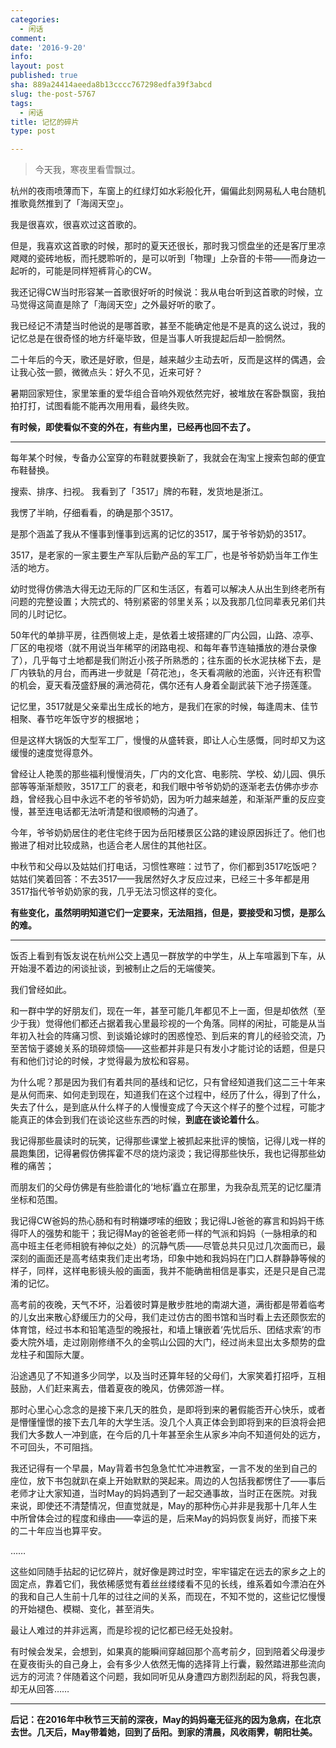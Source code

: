 ```yaml
---
categories:
  - 闲话
comment: 
date: '2016-9-20'
info: 
layout: post
published: true
sha: 889a24414aeeda8b13cccc767298edfa39f3abcd
slug: the-post-5767
tags:
  - 闲话
title: 记忆的碎片
type: post

---
```





> 今天我，寒夜里看雪飘过。    



杭州的夜雨喷薄而下，车窗上的红绿灯如水彩般化开，偏偏此刻网易私人电台随机推歌竟然推到了「海阔天空」。

我是很喜欢，很喜欢过这首歌的。

但是，我喜欢这首歌的时候，那时的夏天还很长，那时我习惯盘坐的还是客厅里凉飕飕的瓷砖地板，而托腮聆听的，是可以听到「物理」上杂音的卡带——而身边一起听的，可能是同样短裤背心的CW。

我还记得CW当时形容某一首歌很好听的时候说：我从电台听到这首歌的时候，立马觉得这简直是除了「海阔天空」之外最好听的歌了。

我已经记不清楚当时他说的是哪首歌，甚至不能确定他是不是真的这么说过，我的记忆总是在很奇怪的地方纤毫毕致，但是当事人听我提起后却一脸惘然。

二十年后的今天，歌还是好歌，但是，越来越少主动去听，反而是这样的偶遇，会让我心弦一颤，微微点头：好久不见，近来可好？

暑期回家短住，家里笨重的爱华组合音响外观依然完好，被堆放在客卧飘窗，我拍拍打打，试图看能不能再次用用看，最终失败。

**有时候，即使看似不变的外在，有些内里，已经再也回不去了。** 

* * * 

每年某个时候，专备办公室穿的布鞋就要换新了，我就会在淘宝上搜索包邮的便宜布鞋替换。

搜索、排序、扫视。 我看到了「3517」牌的布鞋，发货地是浙江。

我愣了半晌，仔细看看，的确是那个3517。

是那个涵盖了我从不懂事到懂事到远离的记忆的3517，属于爷爷奶奶的3517。

3517，是老家的一家主要生产军队后勤产品的军工厂，也是爷爷奶奶当年工作生活的地方。

幼时觉得仿佛浩大得无边无际的厂区和生活区，有着可以解决人从出生到终老所有问题的完整设置；大院式的、特别紧密的邻里关系；以及我那几位同辈表兄弟们共同的儿时记忆。

50年代的单排平房，往西侧坡上走，是依着土坡搭建的厂内公园，山路、凉亭、厂区的电视塔（就不用说当年稀罕的闭路电视、和每年春节连轴播放的港台录像了），几乎每寸土地都是我们附近小孩子所熟悉的；往东面的长水泥扶梯下去，是厂内铁轨的月台，而再进一步就是「荷花池」，冬天看凋敝的池面，兴许还有积雪的机会，夏天看茂盛舒展的满池荷花，偶尔还有人身着全副武装下池子捞莲蓬。

记忆里，3517就是父亲辈出生成长的地方，是我们在家的时候，每逢周末、佳节相聚、春节吃年饭守岁的根据地；

但是这样大锅饭的大型军工厂，慢慢的从盛转衰，即让人心生感慨，同时却又为这缓慢的速度觉得意外。

曾经让人艳羡的那些福利慢慢消失，厂内的文化宫、电影院、学校、幼儿园、俱乐部等等渐渐颓败，3517工厂的衰老，和我们眼中爷爷奶奶的逐渐老去仿佛亦步亦趋，曾经我心目中永远不老的爷爷奶奶，因为听力越来越差，和渐渐严重的反应变慢，甚至连电话都无法听清楚和很顺畅的沟通了。

今年，爷爷奶奶居住的老住宅终于因为岳阳楼景区公路的建设原因拆迁了。他们也搬进了相对比较成熟，也适合老人居住的其他社区。

中秋节和父母以及姑姑们打电话，习惯性寒暄：过节了，你们都到3517吃饭吧？ 姑姑们笑着回答：不去3517——我居然好久才反应过来，已经三十多年都是用3517指代爷爷奶奶家的我，几乎无法习惯这样的变化。

**有些变化，虽然明明知道它们一定要来，无法阻挡，但是，要接受和习惯，是那么的难。**

* * * 

     
饭否上看到有饭友说在杭州公交上遇见一群放学的中学生，从上车喧嚣到下车，从开始漫不着边的闲谈扯谈，到被制止之后的无端傻笑。

我们曾经如此。

和一群中学的好朋友们，现在一年，甚至可能几年都见不上一面，但是却依然（至少于我）觉得他们都还占据着我心里最珍视的一个角落。同样的闲扯，可能是从当年初入社会的阵痛习惯、到谈婚论嫁时的困惑惶恐、到后来的育儿的经验交流，乃至苦恼于婆媳关系的琐碎烦恼——这些都并非是只有发小才能讨论的话题，但是只有和他们讨论的时候，才觉得最为放松和容易。

为什么呢？那是因为我们有着共同的基线和记忆，只有曾经知道我们这二三十年来是从何而来、如何走到现在，知道我们在这个过程中，经历了什么，得到了什么，失去了什么，是到底从什么样子的人慢慢变成了今天这个样子的整个过程，可能才能真正的体会到我们在谈论这些东西的时候，**到底在谈论着什么**。

我记得那些晨读时的玩笑，记得那些课堂上被抓起来批评的懊恼，记得儿戏一样的晨跑集团，记得暑假仿佛挥霍不尽的烧灼滚烫；我记得那些快乐，我也记得那些幼稚的痛苦；

而朋友们的父母仿佛是有些脸谱化的‘地标’矗立在那里，为我杂乱荒芜的记忆厘清坐标和范围。

我记得CW爸妈的热心肠和有时稍嫌啰嗦的细致；我记得LJ爸爸的寡言和妈妈干练得吓人的强势和能干；我记得May的爸爸老师一样的气派和妈妈（一脉相承的和高中班主任老师相貌有神似之处）的沉静气质——尽管总共只见过几次面而已，最深刻的画面还是高考结束我们走出考场，印象中她和我妈妈在门口人群静静等候的样子，同样，这样电影镜头般的画面，我并不能确凿相信是事实，还是只是自己混淆的记忆。

高考前的夜晚，天气不坏，沿着彼时算是散步胜地的南湖大道，满街都是带着临考的儿女出来散心舒缓压力的父母，我们走过仿古的图书馆和当时看上去还颇恢宏的体育馆，经过书本和铅笔造型的晚报社，和墙上镶嵌着‘先忧后乐、团结求索’的市委大院外墙，走过刚刚修缮不久的金鹗山公园的大门，经过尚未显出太多颓势的盘龙柱子和国际大厦。

沿途遇见了不知道多少同学，以及当时还算年轻的父母们，大家笑着打招呼，互相鼓励，人们赶来离去，借着夏夜的晚风，仿佛郊游一样。

那时心里心心念念的是接下来几天的胜负，是即将到来的暑假能否开心快乐，或者是懵懂憧憬的接下去几年的大学生活。没几个人真正体会到即将到来的巨浪将会把我们大多数人一冲到底，在今后的几十年甚至余生从家乡冲向不知道何处的远方，不可回头，不可阻挡。

我还记得有一个早晨，May背着书包急急忙忙冲进教室，一言不发的坐到自己的座位，放下书包就趴在桌上开始默默的哭起来。周边的人包括我都愣住了——事后老师才让大家知道，当时May的妈妈遇到了一起交通事故，当时正在医院。对我来说，即使还不清楚情况，但直觉就是，May的那种伤心并非是我那十几年人生中所曾体会过的程度和缘由——幸运的是，后来May的妈妈恢复尚好，而接下来的二十年应当也算平安。

……

这些如同随手拈起的记忆碎片，就好像是跨过时空，牢牢锚定在远去的家乡之上的固定点，靠着它们，我依稀感觉有着丝丝缕缕看不见的长线，维系着如今漂泊在外的我和自己人生前十几年的过往之间的关系，而现在，不知不觉的，这些记忆慢慢的开始褪色、模糊、变化，甚至消失。

最让人难过的并非远离，而是珍视的记忆都已经无处投射。

有时候会发呆，会想到，如果真的能瞬间穿越回那个高考前夕，回到陪着父母漫步在夏夜街头的自己身上，会有多少人依然无悔的选择背上行囊，毅然踏进那些流向远方的河流？伴随着这个问题，我如同听见从身遭四方剧烈刮起的风，将我包裹，却无从回答……

* * * 


**后记：在2016年中秋节三天前的深夜，May的妈妈毫无征兆的因为急病，在北京去世。几天后，May带着她，回到了岳阳。到家的清晨，风收雨霁，朝阳壮美。**









